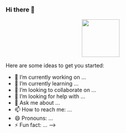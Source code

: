 ### Hi there 👋

<div id="header" align="center">
  <img src="https://www.google.com/url?sa=i&url=https%3A%2F%2Frobotdreams.cc%2Fblog%2F224-kak-rabotat-s-grafikoy-na-python&psig=AOvVaw1Cbmvb8WYzqciDXOkpZcLu&ust=1690800683551000&source=images&cd=vfe&opi=89978449&ved=0CBEQjRxqFwoTCPCE0sKhtoADFQAAAAAdAAAAABAQ" width="100"/>
</div>

Here are some ideas to get you started:

- 🔭 I’m currently working on ...
- 🌱 I’m currently learning ...
- 👯 I’m looking to collaborate on ...
- 🤔 I’m looking for help with ...
- 💬 Ask me about ...
- 📫 How to reach me: ...
- 😄 Pronouns: ...
- ⚡ Fun fact: ...
-->
